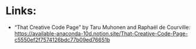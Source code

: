 # Links:
- “That Creative Code Page” by Taru Muhonen and Raphaël de Courville: https://available-anaconda-10d.notion.site/That-Creative-Code-Page-c5550ef2f7574126bdc77b09ed76651b


